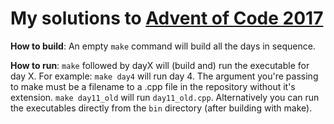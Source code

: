 # My solutions to [Advent of Code 2017](http://adventofcode.com/2017)

**How to build**: An empty `make` command will build all the days in sequence.

**How to run**: `make` followed by dayX will (build and) run the executable for day X. For example: `make day4` will run day 4. The argument you're passing to make must be a filename to a .cpp file in the repository without it's extension. `make day11_old` will run `day11_old.cpp`. Alternatively you can run the executables directly from the `bin` directory (after building with make).
